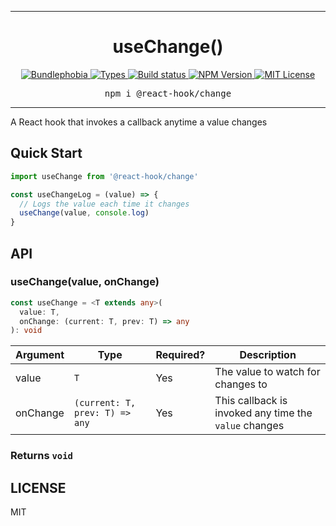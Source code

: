 <hr>
<div align="center">
  <h1 align="center">
    useChange()
  </h1>
</div>

<p align="center">
  <a href="https://bundlephobia.com/result?p=@react-hook/change">
    <img alt="Bundlephobia" src="https://img.shields.io/bundlephobia/minzip/@react-hook/change?style=for-the-badge&labelColor=24292e">
  </a>
  <a aria-label="Types" href="https://www.npmjs.com/package/@react-hook/change">
    <img alt="Types" src="https://img.shields.io/npm/types/@react-hook/change?style=for-the-badge&labelColor=24292e">
  </a>
  <a aria-label="Build status" href="https://travis-ci.com/jaredLunde/react-hook">
    <img alt="Build status" src="https://img.shields.io/travis/com/jaredLunde/react-hook?style=for-the-badge&labelColor=24292e">
  </a>
  <a aria-label="NPM version" href="https://www.npmjs.com/package/@react-hook/change">
    <img alt="NPM Version" src="https://img.shields.io/npm/v/@react-hook/change?style=for-the-badge&labelColor=24292e">
  </a>
  <a aria-label="License" href="https://jaredlunde.mit-license.org/">
    <img alt="MIT License" src="https://img.shields.io/npm/l/@react-hook/change?style=for-the-badge&labelColor=24292e">
  </a>
</p>

<pre align="center">npm i @react-hook/change</pre>
<hr>

A React hook that invokes a callback anytime a value changes

## Quick Start

```jsx harmony
import useChange from '@react-hook/change'

const useChangeLog = (value) => {
  // Logs the value each time it changes
  useChange(value, console.log)
}
```

## API

### useChange(value, onChange)

```ts
const useChange = <T extends any>(
  value: T,
  onChange: (current: T, prev: T) => any
): void
```

| Argument | Type                           | Required? | Description                                           |
| -------- | ------------------------------ | --------- | ----------------------------------------------------- |
| value    | `T`                            | Yes       | The value to watch for changes to                     |
| onChange | `(current: T, prev: T) => any` | Yes       | This callback is invoked any time the `value` changes |

### Returns `void`

## LICENSE

MIT
